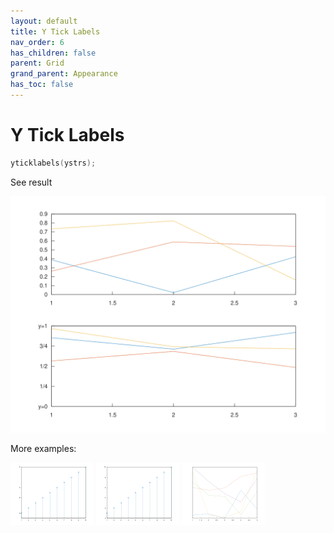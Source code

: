 ```yaml
---
layout: default
title: Y Tick Labels
nav_order: 6
has_children: false
parent: Grid
grand_parent: Appearance
has_toc: false
---
```

# Y Tick Labels

```cpp
yticklabels(ystrs);
```


See result

[![example_yticklabels_1](yticklabels/yticklabels_1.svg)](https://github.com/alandefreitas/matplotplusplus/blob/master/examples/appearance/grid/yticklabels/yticklabels_1.cpp)

More examples:
    
[![example_yticklabels_2](yticklabels/yticklabels_2_thumb.png)](https://github.com/alandefreitas/matplotplusplus/blob/master/examples/appearance/grid/yticklabels/yticklabels_2.cpp)  [![example_yticklabels_3](yticklabels/yticklabels_3_thumb.png)](https://github.com/alandefreitas/matplotplusplus/blob/master/examples/appearance/grid/yticklabels/yticklabels_3.cpp)  [![example_yticklabels_4](yticklabels/yticklabels_4_thumb.png)](https://github.com/alandefreitas/matplotplusplus/blob/master/examples/appearance/grid/yticklabels/yticklabels_4.cpp)

  



<!-- Generated with mdsplit: https://github.com/alandefreitas/mdsplit -->
